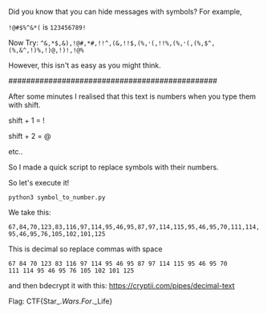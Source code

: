 Did you know that you can hide messages with symbols? For example, 

<code>!@#$%^&*(</code> is <code>123456789!</code>

Now Try: <code>^&,*$,&),!@#,*#,!!^,(&,!!$,(%,$^,(%,*&,(&,!!$,!!%,(%,$^,(%,&),!!!,!!$,(%,$^,(%,&^,!)%,!)@,!)!,!@%</code>

However, this isn't as easy as you might think.

###############################################

After some minutes I realised that this text is numbers when you type them with shift.

shift + 1 = !

shift + 2 = @

etc..

So I made a quick script to replace symbols with their numbers.

So let's execute it!

<code>python3 symbol_to_number.py</code>

We take this:

<code>67,84,70,123,83,116,97,114,95,46,95,87,97,114,115,95,46,95,70,111,114,95,46,95,76,105,102,101,125</code>

This is decimal so replace commas with space

<code>67 84 70 123 83 116 97 114 95 46 95 87 97 114 115 95 46 95 70 111 114 95 46 95 76 105 102 101 125</code>

and then bdecrypt it with this: https://cryptii.com/pipes/decimal-text

Flag: CTF{Star_._Wars_._For_._Life}
